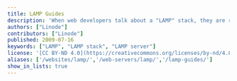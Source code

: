 ```yaml
---
title: LAMP Guides
description: 'When web developers talk about a "LAMP" stack, they are referring to a commonly used platform for web applications. The acronym usually refers to a Linux-based operating system, the Apache web server, the MySQL database server, and the PHP programing language. It is common to substitute other programing languages like Python, Perl, and even Ruby for PHP, but PHP is often a crucial part of the stack.'
authors: ["Linode"]
contributors: ["Linode"]
published: 2009-07-16
keywords: ["LAMP", "LAMP stack", "LAMP server"]
license: '[CC BY-ND 4.0](https://creativecommons.org/licenses/by-nd/4.0)'
aliases: ['/websites/lamp/','/web-servers/lamp/','/lamp-guides/']
show_in_lists: true
---
```



